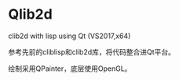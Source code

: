 # Qlib2d

clib2d with lisp using Qt (VS2017,x64)

参考先前的cliblisp和clib2d库，将代码整合进Qt平台。

绘制采用QPainter，底层使用OpenGL。